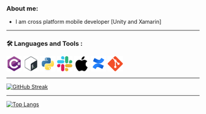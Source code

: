<!-- hide this block due to useless for now
<div id="body" align="center">
    hey there
    <img src="https://media.giphy.com/media/hvRJCLFzcasrR4ia7z/giphy.gif" width="30px"/>
</div>
<div align="center">
    <img src="https://media.giphy.com/media/qgQUggAC3Pfv687qPC/giphy.gif" height="300"/>
</div>
-->
### About me:</br>
- I am cross platform mobile developer [Unity and Xamarin]


---

### :hammer_and_wrench: Languages and Tools :
<div>
  <img src="https://github.com/devicons/devicon/blob/master/icons/csharp/csharp-original.svg" alt="csharp" width="40" height="40"/>
  <img src="https://github.com/devicons/devicon/blob/master/icons/bash/bash-original.svg" alt="csharp" width="40" height="40"/>
    <img src="https://github.com/devicons/devicon/blob/master/icons/python/python-original.svg" alt="csharp" width="40" height="40"/>
    <img src="https://github.com/devicons/devicon/blob/master/icons/slack/slack-original.svg" alt="csharp" width="40" height="40"/>
    <img src="https://github.com/devicons/devicon/blob/master/icons/apple/apple-original.svg" alt="csharp" width="40" height="40"/>
    <img src="https://github.com/devicons/devicon/blob/master/icons/confluence/confluence-original.svg" alt="csharp" width="40" height="40"/>
    <img src="https://github.com/devicons/devicon/blob/master/icons/git/git-original.svg" alt="csharp" width="40" height="40"/>
    
</div>

---

[![GitHub Streak](http://github-readme-streak-stats.herokuapp.com?user=artem-karaman&theme=dark&date_format=j%20M%5B%20Y%5D)](https://git.io/streak-stats)

---

[![Top Langs](https://github-readme-stats.vercel.app/api/top-langs/?username=artem-karaman&count_private=true&show_icons=true&theme=radical)](https://github.com/anuraghazra/github-readme-stats)

<div id="badges" align="center">
  <img src="https://komarev.com/ghpvc/?username=artem-karaman&style=flat-square&color=blue" alt=""/>
</div>

<!--
**artem-karaman/artem-karaman** is a ✨ _special_ ✨ repository because its `README.md` (this file) appears on your GitHub profile.

Here are some ideas to get you started:

- 🔭 I’m currently working on ...
- 🌱 I’m currently learning ...
- 👯 I’m looking to collaborate on ...
- 🤔 I’m looking for help with ...
- 💬 Ask me about ...
- 📫 How to reach me: ...
- 😄 Pronouns: ...
- ⚡ Fun fact: ...
-->
